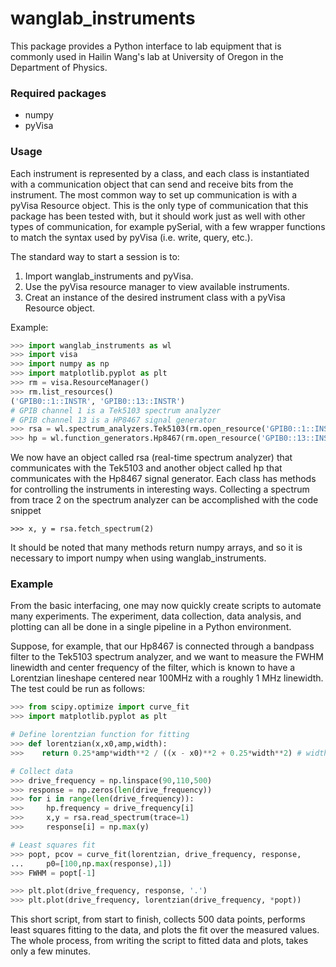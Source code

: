 # wanglab_instruments

This package provides a Python interface to lab equipment that is commonly
used in Hailin Wang's lab at University of Oregon in the Department of
Physics.  

### Required packages

* numpy
* pyVisa

### Usage

Each instrument is represented by a class, and each class is
instantiated with a communication object that can send and receive bits from
the instrument.  The most common way to set up communication is with a pyVisa
Resource object.  This is the only type of communication that this package has
been tested with, but it should work just as well with other types of
communication, for example pySerial, with a few wrapper functions to match
the syntax used by pyVisa (i.e. write, query, etc.).

The standard way to start a session is to:
1. Import wanglab_instruments and pyVisa.
2. Use the pyVisa resource manager to view available instruments.
3. Creat an instance of the desired instrument class with a pyVisa
    Resource object.

Example:
```python
>>> import wanglab_instruments as wl
>>> import visa
>>> import numpy as np
>>> import matplotlib.pyplot as plt
>>> rm = visa.ResourceManager()
>>> rm.list_resources()
('GPIB0::1::INSTR', 'GPIB0::13::INSTR')
# GPIB channel 1 is a Tek5103 spectrum analyzer
# GPIB channel 13 is a HP8467 signal generator
>>> rsa = wl.spectrum_analyzers.Tek5103(rm.open_resource('GPIB0::1::INSTR'))
>>> hp = wl.function_generators.Hp8467(rm.open_resource('GPIB0::13::INSTR'))
```

We now have an object called rsa (real-time spectrum analyzer) that
communicates with the Tek5103 and another object called hp that communicates
with the Hp8467 signal generator.  Each class has methods for controlling the
instruments in interesting ways.  Collecting a spectrum from trace 2 on the
spectrum analyzer can be accomplished with the code snippet

    >>> x, y = rsa.fetch_spectrum(2)

It should be noted that many methods return numpy arrays, and so it is
necessary to import numpy when using wanglab_instruments.

### Example

From the basic interfacing, one may now quickly create scripts to automate many
experiments.  The experiment, data collection, data analysis, and plotting
can all be done in a single pipeline in a Python environment.  

Suppose, for example, that our Hp8467 is connected through a bandpass filter
to the Tek5103 spectrum analyzer, and we want to measure the FWHM linewidth
and center frequency of the filter, which is known to have a Lorentzian
lineshape centered near 100MHz with a roughly 1 MHz linewidth.  The test could
be run as follows:

```python
>>> from scipy.optimize import curve_fit
>>> import matplotlib.pyplot as plt

# Define lorentzian function for fitting
>>> def lorentzian(x,x0,amp,width):
>>>    return 0.25*amp*width**2 / ((x - x0)**2 + 0.25*width**2) # width is FWHM

# Collect data
>>> drive_frequency = np.linspace(90,110,500)
>>> response = np.zeros(len(drive_frequency))
>>> for i in range(len(drive_frequency)):
>>>     hp.frequency = drive_frequency[i]
>>>     x,y = rsa.read_spectrum(trace=1)
>>>     response[i] = np.max(y)

# Least squares fit
>>> popt, pcov = curve_fit(lorentzian, drive_frequency, response,
...     p0=[100,np.max(response),1])
>>> FWHM = popt[-1]

>>> plt.plot(drive_frequency, response, '.')
>>> plt.plot(drive_frequency, lorentzian(drive_frequency, *popt))
```

This short script, from start to finish, collects 500 data points, performs
least squares fitting to the data, and plots the fit over the measured
values.  The whole process, from writing the script to fitted data and
plots, takes only a few minutes.
